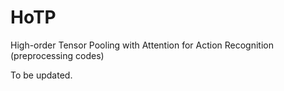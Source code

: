 # HoTP
High-order Tensor Pooling with Attention for Action Recognition (preprocessing codes)

To be updated.
